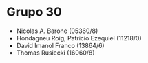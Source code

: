 # Grupo 30
- Nicolas A. Barone (05360/8)
- Hondagneu Roig, Patricio Ezequiel (11218/0)
- David Imanol Franco (13864/6)
- Thomas Rusiecki (16060/8)

